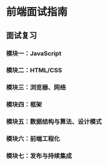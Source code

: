 # 前端面试指南

## 面试复习

### 模块一：JavaScript

### 模块二：HTML/CSS

### 模块三：浏览器、网络

### 模块四：框架

### 模块五：数据结构与算法、设计模式

### 模块六：前端工程化

### 模块七：发布与持续集成

